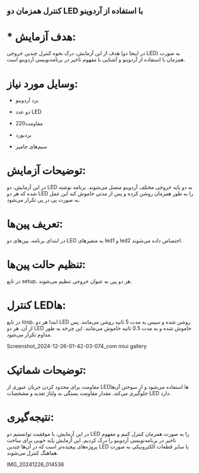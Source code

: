 ## کنترل همزمان دو LED با استفاده از آردوینو

# * هدف آزمایش:

هدف از این آزمایش، درک نحوه کنترل چندین خروجی (در اینجا دو LED) به صورت همزمان با استفاده از آردوینو و آشنایی با مفهوم تاخیر در برنامه‌نویسی آردوینو است.

# وسایل مورد نیاز:

* برد آردوینو

* دو عدد LED

* مقاومت220

* بردبورد

* سیم‌های جامپر

# توضیحات آزمایش: 

در این آزمایش، دو LED به دو پایه خروجی مختلف آردوینو متصل می‌شوند. برنامه‌ نوشته شده که هر دو LED را به طور همزمان روشن کرده و پس از مدتی خاموش کند این عمل به صورت پی در پی تکرار می‌شود.

# تعریف پین‌ها:

در ابتدای برنامه، پین‌های دو LED به متغیرهای led1 و led2 اختصاص داده می‌شوند.

# تنظیم حالت پین‌ها:

در تابع setup، هر دو پین به عنوان خروجی تنظیم می‌شوند.

# کنترل LEDها:

در تابع loop، ابتدا هر دو LED روشن شده و سپس به مدت 5 ثانیه روشن می‌مانند. پس از آن، هر دو LED خاموش شده و به مدت 0.5 ثانیه خاموش می‌مانند. این چرخه به طور مداوم تکرار می‌شود.

Screenshot_2024-12-26-01-42-03-074_com miui gallery

# توضیحات شماتیک:

مقاومت برای محدود کردن جریان عبوری از LEDها استفاده می‌شود و از سوختن آن‌ها جلوگیری می‌کند. مقدار مقاومت بستگی به ولتاژ تغذیه و مشخصات LED دارد.

# نتیجه‌گیری:

در این آزمایش، با موفقیت توانستیم دو LED را به صورت همزمان کنترل کنیم و مفهوم تاخیر در برنامه‌نویسی آردوینو را درک کردیم. این آزمایش پایه خوبی برای ساخت پروژه‌های پیچیده‌تر است که در آن‌ها چندین LED یا سایر قطعات الکترونیکی به صورت هماهنگ کنترل می‌شوند.

IMG_20241226_014536
